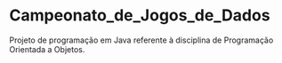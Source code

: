 # Campeonato_de_Jogos_de_Dados
Projeto de programação em Java referente à disciplina de Programação Orientada a Objetos.
